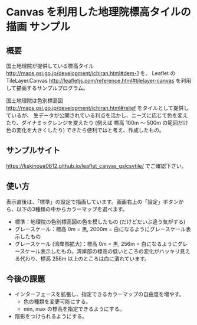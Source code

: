 # Canvas を利用した地理院標高タイルの描画 サンプル

## 概要

国土地理院が提供している標高タイル http://maps.gsi.go.jp/development/ichiran.html#dem-1 を、
Leaflet の TileLayer.Canvas http://leafletjs.com/reference.html#tilelayer-canvas を利用して描画するサンプルプログラム。

国土地理院は色別標高図 http://maps.gsi.go.jp/development/ichiran.html#relief をタイルとして提供しているが、
生データが公開されている利点を活かし、ニーズに応じて色を変えたり、ダイナミックレンジを変えたり
(例えば 標高 100m 〜 500m の範囲だけ色の変化を大きくしたり) できたら便利ではと考え、作成したもの。

## サンプルサイト

https://kskinoue0612.github.io/leaflet_canvas_gsicsvtile/ でご確認下さい。

## 使い方

表示直後は、「標準」の設定で描画しています。画面右上の「設定」ボタンから、以下の3種類の中からカラーマップを選べます。

- 標準：地理院の色別標高図の色を模したもの (だけどだいぶ違う気がする)
- グレースケール：標高 0m = 黒, 2000m = 白になるようにグレースケール表示したもの
- グレースケール (湾岸部拡大)：標高 0m = 黒,  256m = 白になるようにグレースケール表示したもの。湾岸部の標高の低いところの変化がハッキリ見える代わり、標高 256m 以上のところは白に潰れています。

## 今後の課題

- インターフェースを拡張し、指定できるカラーマップの自由度を増やす。
  - 色の種類を変更可能にする。
  - min, max の標高を指定できるようにする。
- 陰影をつけられるようにする。
